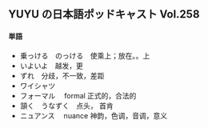 ## YUYU の日本語ポッドキャスト Vol.258

#### 単語

- 乗っける　のっける　使乘上；放在。。上
- いよいよ　越发，更
- ずれ　分歧，不一致，差距
- ワイシャツ
- フォーマル　 formal 正式的，合法的
- 頷く　うなずく　点头， 首肯
- ニュアンス　 nuance 神韵，色调，音调，意义
